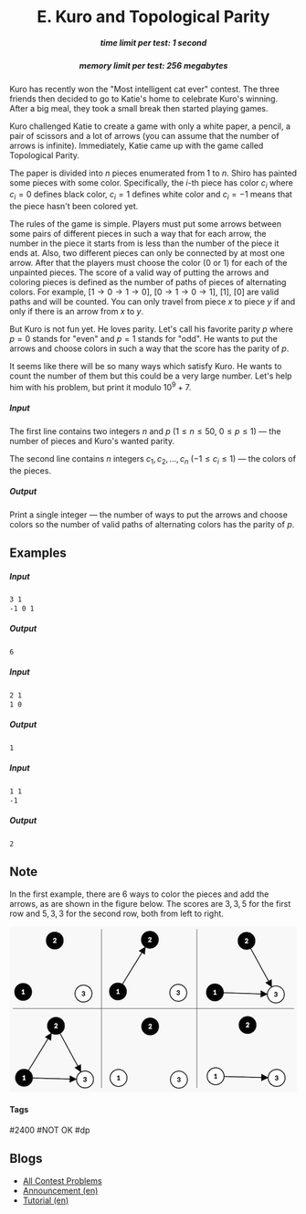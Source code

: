 <h1 style='text-align: center;'> E. Kuro and Topological Parity</h1>

<h5 style='text-align: center;'>time limit per test: 1 second</h5>
<h5 style='text-align: center;'>memory limit per test: 256 megabytes</h5>

Kuro has recently won the "Most intelligent cat ever" contest. The three friends then decided to go to Katie's home to celebrate Kuro's winning. After a big meal, they took a small break then started playing games.

Kuro challenged Katie to create a game with only a white paper, a pencil, a pair of scissors and a lot of arrows (you can assume that the number of arrows is infinite). Immediately, Katie came up with the game called Topological Parity.

The paper is divided into $n$ pieces enumerated from $1$ to $n$. Shiro has painted some pieces with some color. Specifically, the $i$-th piece has color $c_{i}$ where $c_{i} = 0$ defines black color, $c_{i} = 1$ defines white color and $c_{i} = -1$ means that the piece hasn't been colored yet.

The rules of the game is simple. Players must put some arrows between some pairs of different pieces in such a way that for each arrow, the number in the piece it starts from is less than the number of the piece it ends at. Also, two different pieces can only be connected by at most one arrow. After that the players must choose the color ($0$ or $1$) for each of the unpainted pieces. The score of a valid way of putting the arrows and coloring pieces is defined as the number of paths of pieces of alternating colors. For example, $[1 \to 0 \to 1 \to 0]$, $[0 \to 1 \to 0 \to 1]$, $[1]$, $[0]$ are valid paths and will be counted. You can only travel from piece $x$ to piece $y$ if and only if there is an arrow from $x$ to $y$.

But Kuro is not fun yet. He loves parity. Let's call his favorite parity $p$ where $p = 0$ stands for "even" and $p = 1$ stands for "odd". He wants to put the arrows and choose colors in such a way that the score has the parity of $p$.

It seems like there will be so many ways which satisfy Kuro. He wants to count the number of them but this could be a very large number. Let's help him with his problem, but print it modulo $10^{9} + 7$.

##### Input

The first line contains two integers $n$ and $p$ ($1 \leq n \leq 50$, $0 \leq p \leq 1$) — the number of pieces and Kuro's wanted parity.

The second line contains $n$ integers $c_{1}, c_{2}, ..., c_{n}$ ($-1 \leq c_{i} \leq 1$) — the colors of the pieces.

##### Output

Print a single integer — the number of ways to put the arrows and choose colors so the number of valid paths of alternating colors has the parity of $p$.

## Examples

##### Input


```text
3 1  
-1 0 1  

```
##### Output


```text
6
```
##### Input


```text
2 1  
1 0  

```
##### Output


```text
1
```
##### Input


```text
1 1  
-1  

```
##### Output


```text
2
```
## Note

In the first example, there are $6$ ways to color the pieces and add the arrows, as are shown in the figure below. The scores are $3, 3, 5$ for the first row and $5, 3, 3$ for the second row, both from left to right.

 ![](images/0ffef384024fac37e67c7fcf3044a1c20453d15b.png) 

#### Tags 

#2400 #NOT OK #dp 

## Blogs
- [All Contest Problems](../Codeforces_Round_482_(Div._2).md)
- [Announcement (en)](../blogs/Announcement_(en).md)
- [Tutorial (en)](../blogs/Tutorial_(en).md)
